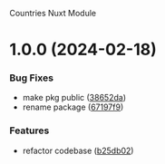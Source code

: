 Countries Nuxt Module

# 1.0.0 (2024-02-18)


### Bug Fixes

* make pkg public ([38652da](https://github.com/vis97c/countries-api/commit/38652da07d1f99600845eb2e91fb0763a1e3334c))
* rename package ([67197f9](https://github.com/vis97c/countries-api/commit/67197f9e77fc2a51215d5ab940575781d61b8520))


### Features

* refactor codebase ([b25db02](https://github.com/vis97c/countries-api/commit/b25db02d985b472ae225b5d7325b370a1b369699))
